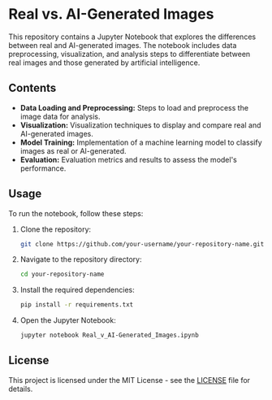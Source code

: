 
# Real vs. AI-Generated Images

This repository contains a Jupyter Notebook that explores the differences between real and AI-generated images. The notebook includes data preprocessing, visualization, and analysis steps to differentiate between real images and those generated by artificial intelligence.

## Contents

- **Data Loading and Preprocessing:** Steps to load and preprocess the image data for analysis.
- **Visualization:** Visualization techniques to display and compare real and AI-generated images.
- **Model Training:** Implementation of a machine learning model to classify images as real or AI-generated.
- **Evaluation:** Evaluation metrics and results to assess the model's performance.

## Usage

To run the notebook, follow these steps:

1. Clone the repository:
   ```bash
   git clone https://github.com/your-username/your-repository-name.git
   ```
2. Navigate to the repository directory:
   ```bash
   cd your-repository-name
   ```
3. Install the required dependencies:
   ```bash
   pip install -r requirements.txt
   ```
4. Open the Jupyter Notebook:
   ```bash
   jupyter notebook Real_v_AI-Generated_Images.ipynb
   ```

## License

This project is licensed under the MIT License - see the [LICENSE](LICENSE) file for details.
